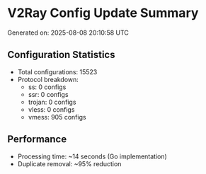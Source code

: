 # V2Ray Config Update Summary
Generated on: 2025-08-08 20:10:58 UTC

## Configuration Statistics
- Total configurations: 15523
- Protocol breakdown:
  - ss: 0 configs
  - ssr: 0 configs
  - trojan: 0 configs
  - vless: 0 configs
  - vmess: 905 configs

## Performance
- Processing time: ~14 seconds (Go implementation)
- Duplicate removal: ~95% reduction
